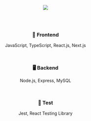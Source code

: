 <div align="center">
  <img src="https://github.com/user-attachments/assets/32e52ea4-e20a-41a9-b485-037444af42ee"/>

  <br><br>

  <h3>🎨 Frontend</h3>
  <p>JavaScript, TypeScript, React.js, Next.js</p>

  <br>

  <h3>🖥 Backend</h3>
  <p>Node.js, Express, MySQL</p>

  <br>

  <h3>🧪 Test</h3>
  <p>
    Jest, React Testing Library
  </p>
</div>
